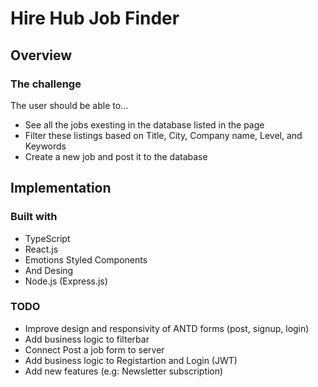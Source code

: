 # Hire Hub Job Finder

## Overview

### The challenge

The user should be able to…
  - See all the jobs exesting in the database listed in the page
  - Filter these listings based on Title, City, Company name, Level, and Keywords 
  - Create a new job and post it to the database

## Implementation

### Built with

- TypeScript
- React.js
- Emotions Styled Components
- And Desing
- Node.js (Express.js)

### TODO

- Improve design and responsivity of ANTD forms (post, signup, login)
- Add business logic to filterbar
- Connect Post a job form to server
- Add business logic to Registartion and Login (JWT)
- Add new features (e.g: Newsletter subscription)
